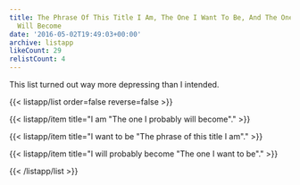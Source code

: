 ```yaml
---
title: The Phrase Of This Title I Am, The One I Want To Be, And The One I Probably
  Will Become
date: '2016-05-02T19:49:03+00:00'
archive: listapp
likeCount: 29
relistCount: 4
---
```


This list turned out way more depressing than I intended.

{{< listapp/list order=false reverse=false >}}

   {{< listapp/item title="I am \"The one I probably will become\"." >}}

   {{< listapp/item title="I want to be \"The phrase of this title I am\"." >}}

   {{< listapp/item title="I will probably become \"The one I want to be\"." >}}

{{< /listapp/list >}}
